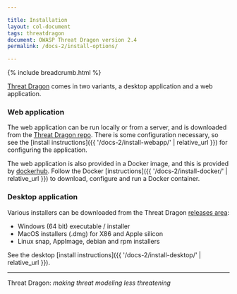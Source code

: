 ```yaml
---

title: Installation
layout: col-document
tags: threatdragon
document: OWASP Threat Dragon version 2.4
permalink: /docs-2/install-options/

---
```


{% include breadcrumb.html %}

[Threat Dragon](http://owasp.org/www-project-threat-dragon) comes in two variants,
a desktop application and a web application.

### Web application

The web application can be run locally or from a server, and is downloaded from the [Threat Dragon repo][releases].
There is some configuration necessary, so see the
[install instructions]({{ '/docs-2/install-webapp/' | relative_url }}) for configuring the application.

The web application is also provided in a Docker image, and this is provided by [dockerhub][docker].
Follow the Docker [instructions]({{ '/docs-2/install-docker/' | relative_url }})
to download, configure and run a Docker container.

### Desktop application

Various installers can be downloaded from the Threat Dragon [releases area][releases]:

* Windows (64 bit) executable / installer
* MacOS installers (.dmg) for X86 and Apple silicon
* Linux snap, AppImage, debian and rpm installers

See the desktop [install instructions]({{ '/docs-2/install-desktop/' | relative_url }}).

----

Threat Dragon: _making threat modeling less threatening_

[docker]: https://hub.docker.com/r/owasp/threat-dragon/tags
[releases]: https://github.com/OWASP/threat-dragon/releases
